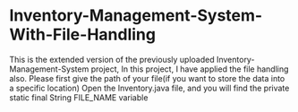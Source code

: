 # Inventory-Management-System-With-File-Handling
This is the extended version of the previously uploaded Inventory-Management-System project, In this project, I have applied the file handling also.
Please first give the path of your file(if you want to store the data into a specific location)
Open the Inventory.java file, and you will find the private static final String FILE_NAME variable
